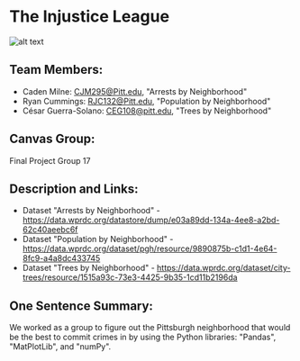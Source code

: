 # The Injustice League
![alt text](https://media.giphy.com/media/pcKoz7f46DSa0B569s/giphy.gif)

## Team Members:
* Caden Milne: CJM295@Pitt.edu, "Arrests by Neighborhood"
* Ryan Cummings: RJC132@Pitt.edu, "Population by Neighborhood"
* César Guerra-Solano: CEG108@pitt.edu, "Trees by Neighborhood"

## Canvas Group:
Final Project Group 17

## Description and Links:
* Dataset "Arrests by Neighborhood" - https://data.wprdc.org/datastore/dump/e03a89dd-134a-4ee8-a2bd-62c40aeebc6f
* Dataset "Population by Neighborhood" - https://data.wprdc.org/dataset/pgh/resource/9890875b-c1d1-4e64-8fc9-a4a8dc433745
* Dataset "Trees by Neighborhood" - https://data.wprdc.org/dataset/city-trees/resource/1515a93c-73e3-4425-9b35-1cd11b2196da

## One Sentence Summary:
We worked as a group to figure out the Pittsburgh neighborhood that would be the best to commit crimes in by using the Python libraries: "Pandas", "MatPlotLib", and "numPy".
